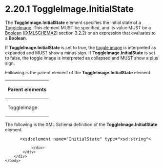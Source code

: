 <html dir="LTR" xmlns:mshelp="http://msdn.microsoft.com/mshelp" xmlns:ddue="http://ddue.schemas.microsoft.com/authoring/2003/5" xmlns:xlink="http://www.w3.org/1999/xlink" xmlns:tool="http://www.microsoft.com/tooltip">
    <head>
        <meta http-equiv="Content-Type" content="text/html; CHARSET=utf-8"></meta>
        <meta name="save" content="history"></meta>
        <title>2.20.1 ToggleImage.InitialState</title>
        <xml>
            <mshelp:toctitle title="2.20.1 ToggleImage.InitialState"></mshelp:toctitle>
            <mshelp:rltitle title="[MS-RDL]: ToggleImage.InitialState"></mshelp:rltitle>
            <mshelp:keyword index="A" term="2e57c819-5912-404f-a2d8-6cdfa38cc953"></mshelp:keyword>
            <mshelp:attr name="DCSext.ContentType" value="open specification"></mshelp:attr>
            <mshelp:attr name="AssetID" value="2e57c819-5912-404f-a2d8-6cdfa38cc953"></mshelp:attr>
            <mshelp:attr name="TopicType" value="kbRef"></mshelp:attr>
            <mshelp:attr name="DCSext.Title" value="[MS-RDL]: ToggleImage.InitialState" />
        </xml>
    </head>
    <body>
        <div id="header">
            <h1 class="heading">2.20.1 ToggleImage.InitialState</h1>
        </div>
        <div id="mainSection">
            <div id="mainBody">
                <div id="allHistory" class="saveHistory"></div>
                <div id="sectionSection0" class="section" name="collapseableSection">
                    

<p>The <b>ToggleImage.InitialState</b> element specifies the
initial state of a <a href="90be81b8-be63-4ef9-b445-84bbdb4a966b.md">ToggleImage</a>.
This element MUST be specified, and its value MUST be a <a href="4802fa14-3619-43fa-9898-3acab160a24c.md">Boolean</a> (<a href="https://go.microsoft.com/fwlink/?LinkId=90610">[XMLSCHEMA2]</a> section
3.2.2) or an expression that evaluates to a <b>Boolean</b>. </p>

<p>If <b>ToggleImage.InitialState</b> is set to true, the <a href="b2482b3f-74ab-4ca8-a9e5-c07955011743.md#gt_62b21cd9-c461-41da-b918-10fa60f36282">toggle image</a> is interpreted
as expanded and MUST show a minus sign. If <b>ToggleImage.InitialState</b> is
set to false, the toggle image is interpreted as collapsed and MUST show a plus
sign.</p>

<p>Following is the parent element of the <b>ToggleImage.InitialState</b>
element.</p>

<table>
 <thead>
  <tr>
   <th>
   <p>Parent elements</p>
   </th>
  </tr>
 </thead>
 <tr>
  <td>
  <p>ToggleImage</p>
  </td>
 </tr>
</table>

<p>The following is the XML Schema definition of the <b>ToggleImage.InitialState</b>
element.</p>

<dl>
<dd>
<div><pre> &lt;xsd:element name=&quot;InitialState&quot; type=&quot;xsd:string&quot;&gt;
</pre></div>
</dd></dl>


                </div>
            </div>
        </div>
    </body>
</html>